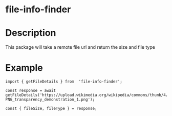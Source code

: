 # file-info-finder

# Description
This package will take a remote file url and return the size and file type

# Example
    import { getFileDetails } from  'file-info-finder';

    const response = await getFileDetails('https://upload.wikimedia.org/wikipedia/commons/thumb/4/47/PNG_transparency_demonstration_1.png/640px-PNG_transparency_demonstration_1.png');

    const { fileSize, fileType } = response;